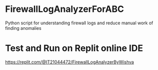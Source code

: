# FirewallLogAnalyzerForABC
Python script for understanding firewall logs and reduce manual work of finding anomalies

# Test and Run on Replit online IDE
https://replit.com/@IT21044472/FirewallLogAnalyzerByWishva
